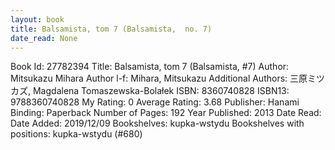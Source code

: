 ```yaml
---
layout: book
title: Balsamista, tom 7 (Balsamista,  no. 7)
date_read: None
---
```


Book Id: 27782394
Title: Balsamista, tom 7 (Balsamista, #7)
Author: Mitsukazu Mihara
Author l-f: Mihara, Mitsukazu
Additional Authors: 三原ミツカズ, Magdalena Tomaszewska-Bolałek
ISBN: 8360740828
ISBN13: 9788360740828
My Rating: 0
Average Rating: 3.68
Publisher: Hanami
Binding: Paperback
Number of Pages: 192
Year Published: 2013
Date Read: 
Date Added: 2019/12/09
Bookshelves: kupka-wstydu
Bookshelves with positions: kupka-wstydu (#680)

